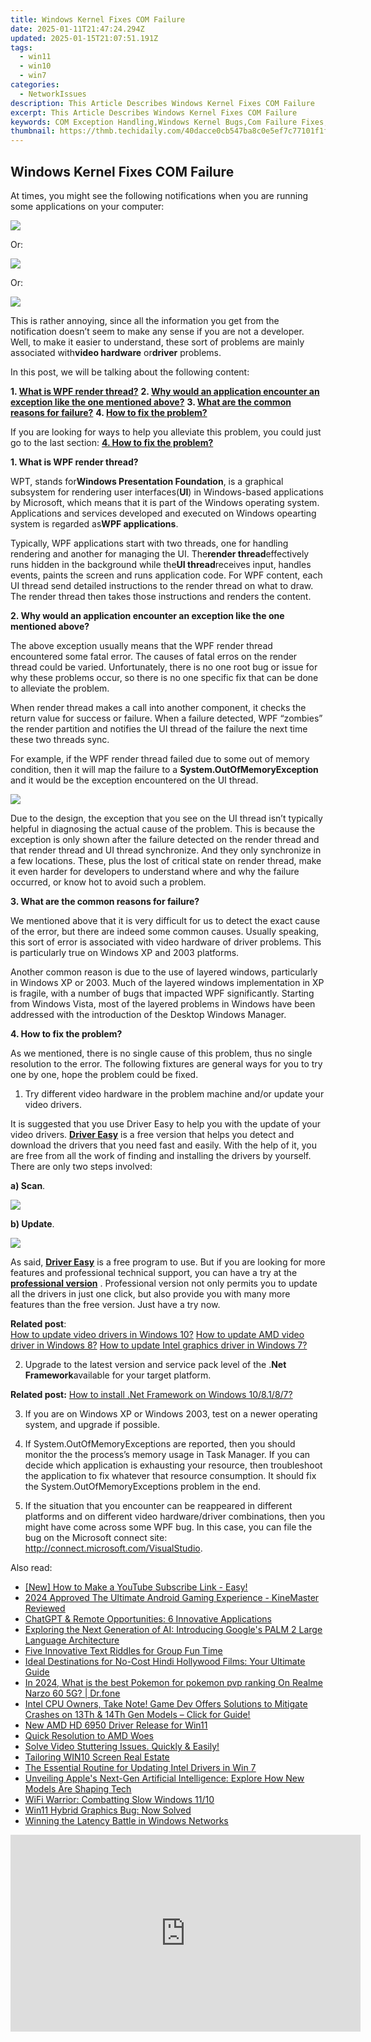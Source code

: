```yaml
---
title: Windows Kernel Fixes COM Failure
date: 2025-01-11T21:47:24.294Z
updated: 2025-01-15T21:07:51.191Z
tags:
  - win11
  - win10
  - win7
categories:
  - NetworkIssues
description: This Article Describes Windows Kernel Fixes COM Failure
excerpt: This Article Describes Windows Kernel Fixes COM Failure
keywords: COM Exception Handling,Windows Kernel Bugs,Com Failure Fixes,Kernel-Level Troubleshooting,Windows Kernel Errors,COM Interoperability Issues,Windows API Bugs
thumbnail: https://thmb.techidaily.com/40dacce0cb547ba8c0e5ef7c77101f1f8b7f316b2e066f32c3a4f5370faddce4.jpg
---
```


## Windows Kernel Fixes COM Failure

At times, you might see the following notifications when you are running some applications on your computer:
  
![](https://images.drivereasy.com/wp-content/uploads/2016/09/system-runtime-interopservices-comexception.jpg)
  
 Or:

![](https://images.drivereasy.com/wp-content/uploads/2016/09/system-invalidoperationexception.jpg)

 Or:
  
![](https://images.drivereasy.com/wp-content/uploads/2016/09/system-outofmemoryexception-insufficient-memory.jpg)

 This is rather annoying, since all the information you get from the notification doesn’t seem to make any sense if you are not a developer. Well, to make it easier to understand, these sort of problems are mainly associated with**video hardware** or**driver** problems.
  
 In this post, we will be talking about the following content:
  
 **1\. [What is WPF render thread?](#1)**
 **2\. [Why would an application encounter an exception like the one mentioned above?](#2)**
 **3\. [What are the common reasons for failure?](#3)**
 **4\. [How to fix the problem?](#4)**

If you are looking for ways to help you alleviate this problem, you could just go to the last section: **[4\. How to fix the problem?](#4)**
  
 **1\. What is WPF render thread?**
  
WPT, stands for**Windows Presentation Foundation**, is a graphical subsystem for rendering user interfaces(**UI**) in Windows-based applications by Microsoft, which means that it is part of the Windows operating system. Applications and services developed and executed on Windows opearting system is regarded as**WPF applications**.
  
Typically, WPF applications start with two threads, one for handling rendering and another for managing the UI. The**render thread**effectively runs hidden in the background while the**UI thread**receives input, handles events, paints the screen and runs application code. For WPF content, each UI thread send detailed instructions to the render thread on what to draw. The render thread then takes those instructions and renders the content.
  
 **2\. Why would an application encounter an exception like the one mentioned above?**
  
The above exception usually means that the WPF render thread encountered some fatal error. The causes of fatal erros on the render thread could be varied. Unfortunately, there is no one root bug or issue for why these problems occur, so there is no one specific fix that can be done to alleviate the problem.
  
When render thread makes a call into another component, it checks the return value for success or failure. When a failure detected, WPF “zombies” the render partition and notifies the UI thread of the failure the next time these two threads sync.
  
For example, if the WPF render thread failed due to some out of memory condition, then it will map the failure to a **System.OutOfMemoryException** and it would be the exception encountered on the UI thread.
  
![](https://images.drivereasy.com/wp-content/uploads/2016/09/system-out-of-memory-condition.png)

Due to the design, the exception that you see on the UI thread isn’t typically helpful in diagnosing the actual cause of the problem. This is because the exception is only shown after the failure detected on the render thread and that render thread and UI thread synchronize. And they only synchronize in a few locations. These, plus the lost of critical state on render thread, make it even harder for developers to understand where and why the failure occurred, or know hot to avoid such a problem.
  
 **3\. What are the common reasons for failure?**
  
We mentioned above that it is very difficult for us to detect the exact cause of the error, but there are indeed some common causes. Usually speaking, this sort of error is associated with video hardware of driver problems. This is particularly true on Windows XP and 2003 platforms.
  
Another common reason is due to the use of layered windows, particularly in Windows XP or 2003\. Much of the layered windows implementation in XP is fragile, with a number of bugs that impacted WPF significantly. Starting from Windows Vista, most of the layered problems in Windows have been addressed with the introduction of the Desktop Windows Manager.
  
 **4\. How to fix the problem?**
  
As we mentioned, there is no single cause of this problem, thus no single resolution to the error. The following fixtures are general ways for you to try one by one, hope the problem could be fixed.

1) Try different video hardware in the problem machine and/or update your video drivers.
  
It is suggested that you use Driver Easy to help you with the update of your video drivers. **[Driver Easy](https://tools.techidaily.com/drivereasy/download/)** is a free version that helps you detect and download the drivers that you need fast and easily. With the help of it, you are free from all the work of finding and installing the drivers by yourself. There are only two steps involved:  
  
**a) Scan**.  
  
![](https://images.drivereasy.com/wp-content/uploads/2017/04/img_58e8b8443edaa.png)
  
 **b) Update**.
  
![](https://images.drivereasy.com/wp-content/uploads/2017/04/img_58e8b8511c4de.jpg)
  
As said, **[Driver Easy](https://tools.techidaily.com/drivereasy/download/)** is a free program to use. But if you are looking for more features and professional technical support, you can have a try at the **[professional version](https://tools.techidaily.com/drivereasy/download/)** . Professional version not only permits you to update all the drivers in just one click, but also provide you with many more features than the free version. Just have a try now.
  
**Related post**:  
[How to update video drivers in Windows 10?](https://tools.techidaily.com/drivereasy/download/) [How to update AMD video driver in Windows 8?](https://tools.techidaily.com/drivereasy/download/)
[How to update Intel graphics driver in Windows 7?](https://tools.techidaily.com/drivereasy/download/)
  
2) Upgrade to the latest version and service pack level of the .**Net Framework**available for your target platform.
  
**Related post:**
[How to install .Net Framework on Windows 10/8.1/8/7?](https://tools.techidaily.com/drivereasy/download/)
  
3) If you are on Windows XP or Windows 2003, test on a newer operating system, and upgrade if possible.
  
4) If  System.OutOfMemoryExceptions are reported, then you should monitor the the process’s memory usage in Task Manager. If you can decide which application is exhausting your resource, then troubleshoot the application to fix whatever that resource consumption. It should fix the System.OutOfMemoryExceptions problem in the end.
  
5) If the situation that you encounter can be reappeared in different platforms and on different video hardware/driver combinations, then you might have come across some WPF bug. In this case, you can file the bug on the Microsoft connect site: <http://connect.microsoft.com/VisualStudio>.

<ins class="adsbygoogle"
     style="display:block"
     data-ad-format="autorelaxed"
     data-ad-client="ca-pub-7571918770474297"
     data-ad-slot="1223367746"></ins>

<ins class="adsbygoogle"
     style="display:block"
     data-ad-client="ca-pub-7571918770474297"
     data-ad-slot="8358498916"
     data-ad-format="auto"
     data-full-width-responsive="true"></ins>

<span class="atpl-alsoreadstyle">Also read:</span>
<div><ul>
<li><a href="https://facebook-record-videos.techidaily.com/new-how-to-make-a-youtube-subscribe-link-easy/"><u>[New] How to Make a YouTube Subscribe Link - Easy!</u></a></li>
<li><a href="https://article-helps.techidaily.com/2024-approved-the-ultimate-android-gaming-experience-kinemaster-reviewed/"><u>2024 Approved The Ultimate Android Gaming Experience - KineMaster Reviewed</u></a></li>
<li><a href="https://tech-hub.techidaily.com/chatgpt-and-remote-opportunities-6-innovative-applications/"><u>ChatGPT & Remote Opportunities: 6 Innovative Applications</u></a></li>
<li><a href="https://tech-haven.techidaily.com/exploring-the-next-generation-of-ai-introducing-googles-palm-2-large-language-architecture/"><u>Exploring the Next Generation of AI: Introducing Google's PALM 2 Large Language Architecture</u></a></li>
<li><a href="https://games-able.techidaily.com/five-innovative-text-riddles-for-group-fun-time/"><u>Five Innovative Text Riddles for Group Fun Time</u></a></li>
<li><a href="https://tech-haven.techidaily.com/ideal-destinations-for-no-cost-hindi-hollywood-films-your-ultimate-guide/"><u>Ideal Destinations for No-Cost Hindi Hollywood Films: Your Ultimate Guide</u></a></li>
<li><a href="https://pokemon-go-android.techidaily.com/in-2024-what-is-the-best-pokemon-for-pokemon-pvp-ranking-on-realme-narzo-60-5g-drfone-by-drfone-virtual-android/"><u>In 2024, What is the best Pokemon for pokemon pvp ranking On Realme Narzo 60 5G? | Dr.fone</u></a></li>
<li><a href="https://hardware-tips.techidaily.com/intel-cpu-owners-take-note-game-dev-offers-solutions-to-mitigate-crashes-on-13th-and-14th-gen-models-click-for-guide/"><u>Intel CPU Owners, Take Note! Game Dev Offers Solutions to Mitigate Crashes on 13Th & 14Th Gen Models – Click for Guide!</u></a></li>
<li><a href="https://network-issues.techidaily.com/new-amd-hd-6950-driver-release-for-win11/"><u>New AMD HD 6950 Driver Release for Win11</u></a></li>
<li><a href="https://network-issues.techidaily.com/quick-resolution-to-amd-woes/"><u>Quick Resolution to AMD Woes</u></a></li>
<li><a href="https://network-issues.techidaily.com/solve-video-stuttering-issues-quickly-and-easily/"><u>Solve Video Stuttering Issues. Quickly & Easily!</u></a></li>
<li><a href="https://network-issues.techidaily.com/tailoring-win10-screen-real-estate/"><u>Tailoring WIN10 Screen Real Estate</u></a></li>
<li><a href="https://network-issues.techidaily.com/the-essential-routine-for-updating-intel-drivers-in-win-7/"><u>The Essential Routine for Updating Intel Drivers in Win 7</u></a></li>
<li><a href="https://tech-haven.techidaily.com/unveiling-apples-next-gen-artificial-intelligence-explore-how-new-models-are-shaping-tech/"><u>Unveiling Apple's Next-Gen Artificial Intelligence: Explore How New Models Are Shaping Tech</u></a></li>
<li><a href="https://network-issues.techidaily.com/wifi-warrior-combatting-slow-windows-1110/"><u>WiFi Warrior: Combatting Slow Windows 11/10</u></a></li>
<li><a href="https://network-issues.techidaily.com/1719974781358-win11-hybrid-graphics-bug-now-solved/"><u>Win11 Hybrid Graphics Bug: Now Solved</u></a></li>
<li><a href="https://network-issues.techidaily.com/winning-the-latency-battle-in-windows-networks/"><u>Winning the Latency Battle in Windows Networks</u></a></li>
</ul></div>

<!-- affiliate ads begin -->
<iframe width="560" height="315" src="https://www.youtube.com/embed/gkdZ3A1mock?si=2zeR5GtTU2VujM_w" title="YouTube video player" frameborder="0" allow="accelerometer; autoplay; clipboard-write; encrypted-media; gyroscope; picture-in-picture; web-share" referrerpolicy="strict-origin-when-cross-origin" allowfullscreen></iframe>
<!-- affiliate ads end -->

